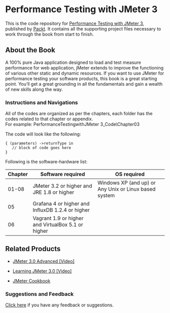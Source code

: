 # Performance Testing with JMeter 3
This is the code repository for [Performance Testing with JMeter 3](https://www.packtpub.com/web-development/performance-testing-jmeter-3-third-edition?utm_source=github&utm_medium=repository&utm_campaign=9781787285774), published by [Packt](https://www.packtpub.com/). It contains all the supporting project files necessary to work through the book from start to finish.
## About the Book
A 100% pure Java application designed to load and test measure performance for web application, jMeter extends to improve the functioning of various other static and dynamic resources. If you want to use JMeter for performance testing your software products, this book is a great starting point. You’ll get a great grounding in all the fundamentals and gain a wealth of new skills along the way.
### Instructions and Navigations
All of the codes are organized as per the chapters, each folder has the codes related to that chapter or appendix.                   
For example:  PerformanceTestingwithJMeter 3_Code\Chapter03



The code will look like the following:
```
{ (parameters) ->returnType in 
   // block of code goes here 
}
```

Following is the software-hardware list:

| Chapter       | Software required                                 | OS required 
| ------------- | -------------                                     | -------------
| 01-08         | JMeter 3.2 or higher and JRE 1.8 or higher        | Windows XP (and up) or Any Unix or Linux based system
| 05            | Grafana 4 or higher and InfluxDB 1.2.4 or higher                 
| 06            | Vagrant 1.9 or higher and VirtualBox 5.1 or higher        
              


## Related Products
 
  
* [JMeter 3.0 Advanced [Video]](https://www.packtpub.com/networking-and-servers/jmeter-30-advanced-video?utm_source=github&utm_medium=repository&utm_campaign=9781787289673)
  
  
* [Learning JMeter 3.0 [Video]](https://www.packtpub.com/web-development/learning-jmeter-30-video?utm_source=github&utm_medium=repository&utm_campaign=9781787281486)
  
  
* [JMeter Cookbook](https://www.packtpub.com/application-development/jmeter-cookbook?utm_source=github&utm_medium=repository&utm_campaign=9781783988280)
  
 

### Suggestions and Feedback
  
[Click here](https://docs.google.com/forms/d/e/1FAIpQLSe5qwunkGf6PUvzPirPDtuy1Du5Rlzew23UBp2S-P3wB-GcwQ/viewform) if you have any feedback or suggestions.
